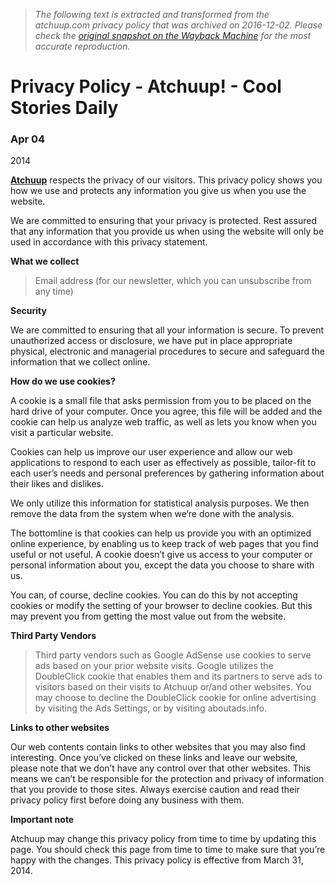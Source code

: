 > *The following text is extracted and transformed from the atchuup.com privacy policy that was archived on 2016-12-02. Please check the [original snapshot on the Wayback Machine](https://web.archive.org/web/20161202151006id_/http%3A//atchuup.com/privacy-policy) for the most accurate reproduction.*

# Privacy Policy - Atchuup! - Cool Stories Daily

### Apr 04  
2014

**[Atchuup](http://atchuup.com/)** respects the privacy of our visitors. This privacy policy shows you how we use and protects any information you give us when you use the website.

We are committed to ensuring that your privacy is protected. Rest assured that any information that you provide us when using the website will only be used in accordance with this privacy statement.

**What we collect**

> Email address (for our newsletter, which you can unsubscribe from any time)


**Security**

We are committed to ensuring that all your information is secure. To prevent unauthorized access or disclosure, we have put in place appropriate physical, electronic and managerial procedures to secure and safeguard the information that we collect online.

**How do we use cookies?**

A cookie is a small file that asks permission from you to be placed on the hard drive of your computer. Once you agree, this file will be added and the cookie can help us analyze web traffic, as well as lets you know when you visit a particular website.

Cookies can help us improve our user experience and allow our web applications to respond to each user as effectively as possible, tailor-fit to each user’s needs and personal preferences by gathering information about their likes and dislikes.

We only utilize this information for statistical analysis purposes. We then remove the data from the system when we’re done with the analysis.

The bottomline is that cookies can help us provide you with an optimized online experience, by enabling us to keep track of web pages that you find useful or not useful. A cookie doesn’t give us access to your computer or personal information about you, except the data you choose to share with us.

You can, of course, decline cookies. You can do this by not accepting cookies or modify the setting of your browser to decline cookies. But this may prevent you from getting the most value out from the website.

**Third Party Vendors**

> Third party vendors such as Google AdSense use cookies to serve ads based on your prior website visits.
> Google utilizes the DoubleClick cookie that enables them and its partners to serve ads to visitors based on their visits to Atchuup or/and other websites.
> You may choose to decline the DoubleClick cookie for online advertising by visiting the Ads Settings, or by visiting aboutads.info.


**Links to other websites**

Our web contents contain links to other websites that you may also find interesting. Once you’ve clicked on these links and leave our website, please note that we don’t have any control over that other websites. This means we can’t be responsible for the protection and privacy of information that you provide to those sites. Always exercise caution and read their privacy policy first before doing any business with them.

**Important note**

Atchuup may change this privacy policy from time to time by updating this page. You should check this page from time to time to make sure that you’re happy with the changes. This privacy policy is effective from March 31, 2014.

